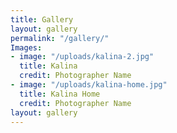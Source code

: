 ```yaml
---
title: Gallery
layout: gallery
permalink: "/gallery/"
Images:
- image: "/uploads/kalina-2.jpg"
  title: Kalina
  credit: Photographer Name
- image: "/uploads/kalina-home.jpg"
  title: Kalina Home
  credit: Photographer Name
layout: gallery
---
```

